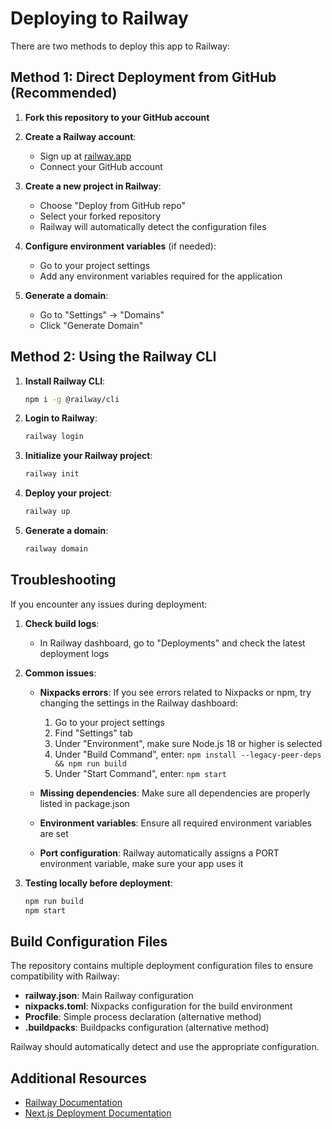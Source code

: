 # Deploying to Railway

There are two methods to deploy this app to Railway:

## Method 1: Direct Deployment from GitHub (Recommended)

1. **Fork this repository to your GitHub account**

2. **Create a Railway account**:
   - Sign up at [railway.app](https://railway.app)
   - Connect your GitHub account

3. **Create a new project in Railway**:
   - Choose "Deploy from GitHub repo"
   - Select your forked repository
   - Railway will automatically detect the configuration files

4. **Configure environment variables** (if needed):
   - Go to your project settings
   - Add any environment variables required for the application

5. **Generate a domain**:
   - Go to "Settings" -> "Domains"
   - Click "Generate Domain"

## Method 2: Using the Railway CLI

1. **Install Railway CLI**:
   ```bash
   npm i -g @railway/cli
   ```

2. **Login to Railway**:
   ```bash
   railway login
   ```

3. **Initialize your Railway project**:
   ```bash
   railway init
   ```

4. **Deploy your project**:
   ```bash
   railway up
   ```

5. **Generate a domain**:
   ```bash
   railway domain
   ```

## Troubleshooting

If you encounter any issues during deployment:

1. **Check build logs**: 
   - In Railway dashboard, go to "Deployments" and check the latest deployment logs

2. **Common issues**:
   - **Nixpacks errors**: If you see errors related to Nixpacks or npm, try changing the settings in the Railway dashboard:
     1. Go to your project settings
     2. Find "Settings" tab
     3. Under "Environment", make sure Node.js 18 or higher is selected
     4. Under "Build Command", enter: `npm install --legacy-peer-deps && npm run build`
     5. Under "Start Command", enter: `npm start`
   
   - **Missing dependencies**: Make sure all dependencies are properly listed in package.json
   - **Environment variables**: Ensure all required environment variables are set
   - **Port configuration**: Railway automatically assigns a PORT environment variable, make sure your app uses it

3. **Testing locally before deployment**:
   ```bash
   npm run build
   npm start
   ```

## Build Configuration Files

The repository contains multiple deployment configuration files to ensure compatibility with Railway:

- **railway.json**: Main Railway configuration
- **nixpacks.toml**: Nixpacks configuration for the build environment
- **Procfile**: Simple process declaration (alternative method)
- **.buildpacks**: Buildpacks configuration (alternative method)

Railway should automatically detect and use the appropriate configuration.

## Additional Resources

- [Railway Documentation](https://docs.railway.app/)
- [Next.js Deployment Documentation](https://nextjs.org/docs/app/building-your-application/deploying) 